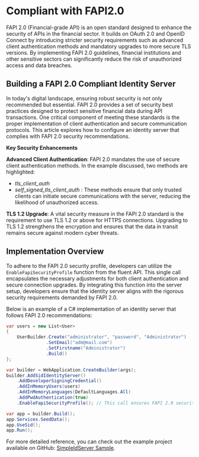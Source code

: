 # Compliant with FAPI2.0

FAPI 2.0 (Financial-grade API) is an open standard designed to enhance the security of APIs in the financial sector. It builds on OAuth 2.0 and OpenID Connect by introducing stricter security requirements such as advanced client authentication methods and mandatory upgrades to more secure TLS versions. By implementing FAPI 2.0 guidelines, financial institutions and other sensitive sectors can significantly reduce the risk of unauthorized access and data breaches.

## Building a FAPI 2.0 Compliant Identity Server

In today's digital landscape, ensuring robust security is not only recommended but essential. FAPI 2.0 provides a set of security best practices designed to protect sensitive financial data during API transactions. One critical component of meeting these standards is the proper implementation of client authentication and secure communication protocols. This article explores how to configure an identity server that complies with FAPI 2.0 security recommendations.

**Key Security Enhancements**

**Advanced Client Authentication**: FAPI 2.0 mandates the use of secure client authentication methods. In the example discussed, two methods are highlighted:

* *tls_client_auth*
* *self_signed_tls_client_auth* : These methods ensure that only trusted clients can initiate secure communications with the server, reducing the likelihood of unauthorized access.

**TLS 1.2 Upgrade**: A vital security measure in the FAPI 2.0 standard is the requirement to use TLS 1.2 or above for HTTPS connections. Upgrading to TLS 1.2 strengthens the encryption and ensures that the data in transit remains secure against modern cyber threats.

## Implementation Overview

To adhere to the FAPI 2.0 security profile, developers can utilize the `EnableFapiSecurityProfile` function from the fluent API. This single call encapsulates the necessary adjustments for both client authentication and secure connection upgrades. By integrating this function into the server setup, developers ensure that the identity server aligns with the rigorous security requirements demanded by FAPI 2.0.

Below is an example of a C# implementation of an identity server that follows FAPI 2.0 recommendations:

```csharp  title="Program.cs"
var users = new List<User>
{
    UserBuilder.Create("administrator", "password", "Administrator")
               .SetEmail("adm@mail.com")
               .SetFirstname("Administrator")
               .Build()
};

var builder = WebApplication.CreateBuilder(args);
builder.AddSidIdentityServer()
    .AddDeveloperSigningCredential()
    .AddInMemoryUsers(users)
    .AddInMemoryLanguages(DefaultLanguages.All)
    .AddPwdAuthentication(true)
    .EnableFapiSecurityProfile(); // This call ensures FAPI 2.0 security compliance

var app = builder.Build();
app.Services.SeedData();
app.UseSid();
app.Run();
```

For more detailed reference, you can check out the example project available on GitHub: [SimpleIdServer Sample](https://github.com/simpleidserver/SimpleIdServer/tree/master/samples/IdserverFapi).